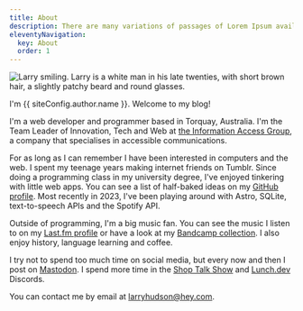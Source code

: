 ```yaml
---
title: About
description: There are many variations of passages of Lorem Ipsum available.
eleventyNavigation:
  key: About
  order: 1
---
```


<img src="/images/Larry_366.jpg" alt="Larry smiling. Larry is a white man in his
late twenties, with short brown hair, a slightly patchy beard and round glasses." class="myphoto" />

I'm {{ siteConfig.author.name }}. Welcome to my blog!

I'm a web developer and programmer based in Torquay, Australia. I'm the Team
Leader of Innovation, Tech and Web at [the Information Access
Group](https://www.informationaccessgroup.com), a company
that specialises in accessible communications.

For as long as I can remember I have been interested in computers and the web.
I spent my teenage years making internet friends on Tumblr.
Since doing a programming class in my university degree, I've enjoyed tinkering
with little web apps. You can see a list of half-baked ideas on my [GitHub
profile](https://github.com/larryhudson). Most recently in 2023, I've been playing around with Astro, SQLite,
text-to-speech APIs and the Spotify API.

Outside of programming, I'm a big music fan. You can see the music I listen to
on my [Last.fm profile](https://last.fm/user/harryludson) or have a look at my [Bandcamp collection](https://bandcamp.com/harryludson). I also enjoy history, language learning and coffee.

I try not to spend too much time on social media, but every now and then I post
on [Mastodon](https://indieweb.social/@larryhudson). I spend more time in the
[Shop Talk Show](https://shoptalkshow.com/) and [Lunch.dev](https://www.lunch.dev/) Discords.

You can contact me by email at
[larryhudson@hey.com](mailto:larryhudson@hey.com).
